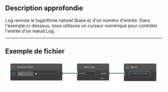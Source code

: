 ## Description approfondie
Log renvoie le logarithme naturel (base e) d'un numéro d'entrée. Dans l'exemple ci-dessous, nous utilisons un curseur numérique pour contrôler l'entrée d'un nœud Log.
___
## Exemple de fichier

![Log (number)](./DSCore.Math.Log(number)_img.jpg)

